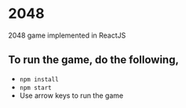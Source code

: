# 2048
2048 game implemented in ReactJS


## To run the game, do the following,

* `npm install`
* `npm start`
* Use arrow keys to run the game

